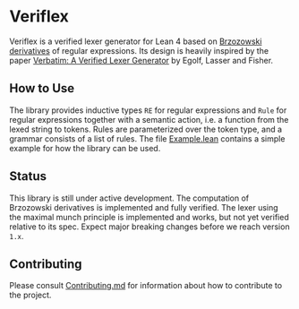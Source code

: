 # Veriflex

Veriflex is a verified lexer generator for Lean 4 based on [Brzozowski derivatives](https://en.wikipedia.org/wiki/Brzozowski_derivative) of regular expressions.
Its design is heavily inspired by the paper [Verbatim: A Verified Lexer Generator](https://ieeexplore.ieee.org/document/9474322) by Egolf, Lasser and Fisher.

## How to Use

The library provides inductive types `RE` for regular expressions and `Rule` for regular expressions together with a semantic action, i.e. a function from the lexed string to tokens.
Rules are parameterized over the token type, and a grammar consists of a list of rules.
The file [Example.lean](./Veriflex/Example.lean) contains a simple example for how the library can be used.


## Status

This library is still under active development. The computation of Brzozowski derivatives is implemented and fully verified. The lexer using the maximal munch principle is implemented and works, but not yet verified relative to its spec.
Expect major breaking changes before we reach version `1.x`.

## Contributing

Please consult [Contributing.md](CONTRIBUTING.md) for information about how to contribute to the project.